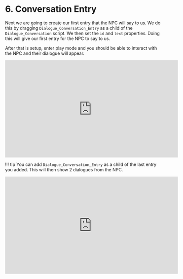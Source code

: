 # 6. Conversation Entry

Next we are going to create our first entry that the NPC will say to us.  We do this by dragging `Dialogue_Conversation_Entry` as a child of the `Dialogue_Conversation` script.  We then set the `id` and `text` properties.  Doing this will give our first entry for the NPC to say to us.

After that is setup, enter play mode and you should be able to interact with the NPC and their dialogue will appear.

<iframe width="560" height="315" src="https://www.youtube.com/embed/uMejvPw8vxI" title="YouTube video player" frameborder="0" allow="accelerometer; autoplay; clipboard-write; encrypted-media; gyroscope; picture-in-picture" allowfullscreen></iframe>

!!! tip
	You can add `Dialogue_Conversation_Entry` as a child of the last entry you added.  This will then show 2 dialogues from the NPC.

<iframe width="560" height="315" src="https://www.youtube.com/embed/VRScrM3S9cw" title="YouTube video player" frameborder="0" allow="accelerometer; autoplay; clipboard-write; encrypted-media; gyroscope; picture-in-picture" allowfullscreen></iframe>